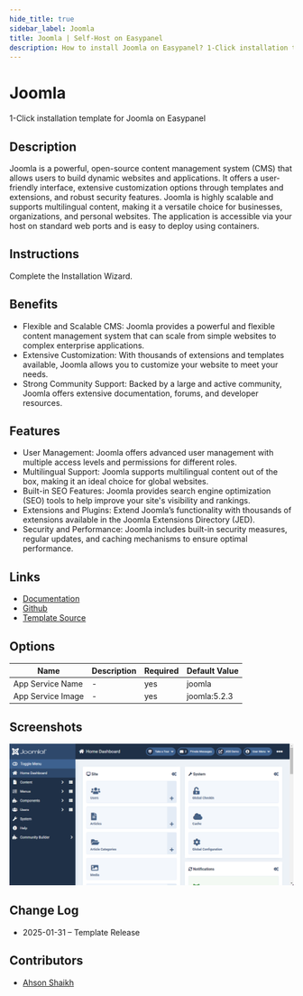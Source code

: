 ```yaml
---
hide_title: true
sidebar_label: Joomla
title: Joomla | Self-Host on Easypanel
description: How to install Joomla on Easypanel? 1-Click installation template for Joomla on Easypanel
---
```


<!-- generated -->

# Joomla

1-Click installation template for Joomla on Easypanel

## Description

Joomla is a powerful, open-source content management system (CMS) that allows users to build dynamic websites and applications. It offers a user-friendly interface, extensive customization options through templates and extensions, and robust security features. Joomla is highly scalable and supports multilingual content, making it a versatile choice for businesses, organizations, and personal websites. The application is accessible via your host on standard web ports and is easy to deploy using containers.

## Instructions

Complete the Installation Wizard.

## Benefits

- Flexible and Scalable CMS: Joomla provides a powerful and flexible content management system that can scale from simple websites to complex enterprise applications.
- Extensive Customization: With thousands of extensions and templates available, Joomla allows you to customize your website to meet your needs.
- Strong Community Support: Backed by a large and active community, Joomla offers extensive documentation, forums, and developer resources.

## Features

- User Management: Joomla offers advanced user management with multiple access levels and permissions for different roles.
- Multilingual Support: Joomla supports multilingual content out of the box, making it an ideal choice for global websites.
- Built-in SEO Features: Joomla provides search engine optimization (SEO) tools to help improve your site's visibility and rankings.
- Extensions and Plugins: Extend Joomla’s functionality with thousands of extensions available in the Joomla Extensions Directory (JED).
- Security and Performance: Joomla includes built-in security measures, regular updates, and caching mechanisms to ensure optimal performance.

## Links

- [Documentation](https://docs.joomla.org)
- [Github](https://github.com/joomla/joomla-cms)
- [Template Source](https://github.com/easypanel-io/templates/tree/main/templates/joomla)

## Options

Name | Description | Required | Default Value
-|-|-|-
App Service Name | - | yes | joomla
App Service Image | - | yes | joomla:5.2.3

## Screenshots

![Joomla Screenshot](./assets/screenshot.png)

## Change Log

- 2025-01-31 – Template Release

## Contributors

- [Ahson Shaikh](https://github.com/Ahson-Shaikh)
